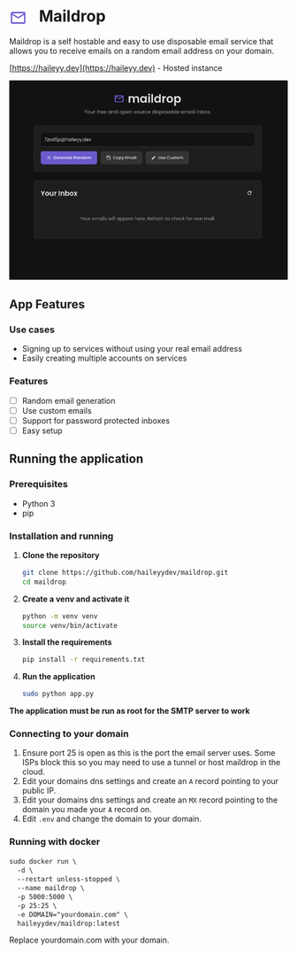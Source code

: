 <h1>
    <img src="pictures/icon.svg" height="32" width="auto" alt="logo" style="vertical-align: middle; margin-right: 15px;">
    Maildrop
</h1>

Maildrop is a self hostable and easy to use disposable email service that allows you to receive emails on a random email address on your domain.  

[https://haileyy.dev](https://haileyy.dev) - Hosted instance

![App Screenshot](pictures/app.png)

## App Features

### Use cases

- Signing up to services without using your real email address
- Easily creating multiple accounts on services

### Features

- [ ] Random email generation
- [ ] Use custom emails
- [ ] Support for password protected inboxes
- [ ] Easy setup

## Running the application

### Prerequisites

- Python 3
- pip

### Installation and running

1.  **Clone the repository**

    ```bash
    git clone https://github.com/haileyydev/maildrop.git
    cd maildrop
    ```

2.  **Create a venv and activate it**

    ```bash
    python -m venv venv
    source venv/bin/activate
    ```

3.  **Install the requirements**

    ```bash
    pip install -r requirements.txt
    ```

4.  **Run the application**

    ```bash
    sudo python app.py
    ```

**The application must be run as root for the SMTP server to work**

### Connecting to your domain  

1. Ensure port 25 is open as this is the port the email server uses. Some ISPs block this so you may need to use a tunnel or host maildrop in the cloud.
2. Edit your domains dns settings and create an `A` record pointing to your public IP.
3. Edit your domains dns settings and create an `MX` record pointing to the domain you made your `A` record on.
4. Edit `.env` and change the domain to your domain.

### Running with docker

```
sudo docker run \
  -d \
  --restart unless-stopped \
  --name maildrop \
  -p 5000:5000 \
  -p 25:25 \
  -e DOMAIN="yourdomain.com" \
  haileyydev/maildrop:latest  
```

Replace yourdomain.com with your domain.